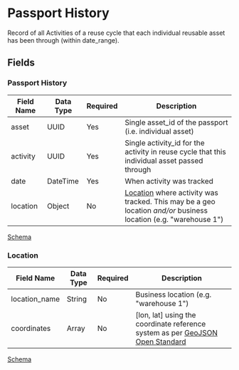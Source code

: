 # Passport History

Record of all Activities of a reuse cycle that each individual reusable asset has been through (within date_range).

## Fields

### Passport History

Field Name | Data Type | Required | Description
---------- | --------- | -------- | -----------
asset|UUID|Yes|Single asset_id of the passport (i.e. individual asset)|
activity|UUID|Yes|Single activity_id for the activity in reuse cycle that this individual asset passed through|
date|DateTime|Yes|When activity was tracked|
location|Object|No|[Location](../5:%20passport_history#location) where activity was tracked. This may be a geo location *and/or* business location (e.g. "warehouse 1")|

[Schema](../../schema/passport_history.schema.json)

### Location

Field Name | Data Type | Required | Description
---------- | --------- | -------- | -----------
location_name|String|No|Business location (e.g. "warehouse 1")
coordinates|Array|No|[lon, lat] using the coordinate reference system as per [GeoJSON Open Standard](https://tools.ietf.org/html/rfc7946#page-12)


[Schema](../../schema/location.schema.json)